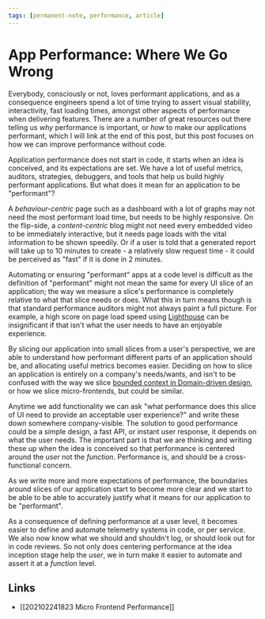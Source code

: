 ```yaml
---
tags: [permanent-note, performance, article]
---
```


# App Performance: Where We Go Wrong

Everybody, consciously or not, loves performant applications, and as a consequence engineers spend a lot of time trying to assert visual stability, interactivity, fast loading times, amongst other aspects of performance when delivering features. There are a number of great resources out there telling us *why* performance is important, or *how* to make our applications performant, which I will link at the end of this post, but this post focuses on how we can improve performance without code.

Application performance does not start in code, it starts when an idea is conceived, and its expectations are set. We have a lot of useful metrics, auditors, strategies, debuggers, and tools that help us build highly performant applications. But what does it mean for an application to be "performant"?

A _behaviour-centric_ page such as a dashboard with a lot of graphs may not need the most performant load time, but needs to be highly responsive. On the flip-side, a _content-centric_ blog might not need every embedded video to be immediately interactive, but it needs page loads with the vital information to be shown speedily. Or if a user is told that a generated report will take up to 10 minutes to create - a relatively slow request time - it could be perceived as "fast" if it is done in 2 minutes.

Automating or ensuring "performant" apps at a code level is difficult as the definition of "performant" might not mean the same for every UI slice of an application; the way we measure a slice's performance is completely relative to what that slice needs or does. What this in turn means though is that standard performance auditors might not always paint a full picture. For example, a high score on page load speed using [Lighthouse](https://developers.google.com/web/tools/lighthouse) can be insignificant if that isn't what the user needs to have an enjoyable experience.

By slicing our application into small slices from a user's perspective, we are able to understand how performant different parts of an application should be, and allocating useful metrics becomes easier.  Deciding on how to slice an application is entirely on a company's needs/wants, and isn't to be confused with the way we slice [bounded context in Domain-driven design](https://martinfowler.com/bliki/BoundedContext.html), or how we slice micro-frontends, but could be similar.

Anytime we add functionality we can ask "what performance does this slice of UI need to provide an acceptable user experience?" and write these down somewhere company-visible. The solution to good performance could be a simple design, a fast API, or instant user response, it depends on what the user needs. The important part is that we are thinking and writing these up when the idea is conceived so that performance is centered around the *user* not the *function*. Performance is, and should be a cross-functional concern.

As we write more and more expectations of performance, the boundaries around slices of our application start to become more clear and we start to be able to be able to accurately justify what it means for our application to be "performant".

As a consequence of defining performance at a user level, it becomes easier to define and automate telemetry systems in code, or per service. We also now know what we should and shouldn't log, or should look out for in code reviews. So not only does centering performance at the idea inception stage help the *user*, we in turn make it easier to automate and assert it at a *function* level.

## Links
- [[202102241823 Micro Frontend Performance]]
